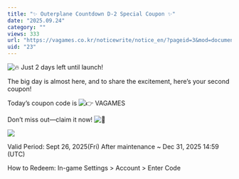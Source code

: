 ```yaml
---
title: "✨ Outerplane Countdown D-2 Special Coupon ✨"
date: "2025.09.24"
category: ""
views: 333
url: "https://vagames.co.kr/noticewrite/notice_en/?pageid=3&mod=document&uid=23"
uid: "23"
---
```


![🔥](/images/news/live/en/23-9d4fa846.svg) Just 2 days left until launch!  
  
  
  
The big day is almost here, and to share the excitement, here’s your second coupon!  
  
  
  
  
  
  
  
Today’s coupon code is ![👉](/images/news/live/en/46-344d4994.svg) VAGAMES  
  
  
  
  
  
  
  
Don’t miss out—claim it now! ![🙌](/images/news/live/en/43-1b48b265.svg)  
  
  
  
  
  
  
  
![](/images/news/live/en/23-f012b4b1.webp)  
  
  
  
  
  
  
  
Valid Period: Sept 26, 2025(Fri) After maintenance ~ Dec 31, 2025 14:59 (UTC)  
  
  
  
  
  
  
  
How to Redeem: In-game Settings > Account > Enter Code